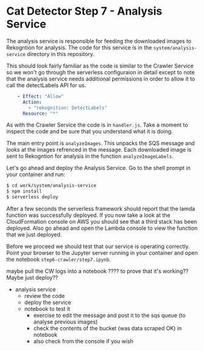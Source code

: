 # Cat Detector Step 7 - Analysis Service
The analysis service is responsible for feeding the downloaded images to Rekogntion for analysis. The code for this service is in the `system/analysis-service` directory in this repository.

This should look fairly familiar as the code is similar to the Crawler Service so we won't go through the serverless configuraion in detail except to note that the analysis service needs additional permissions in order to allow it to call the detectLabels API for us.

```yaml
    - Effect: "Allow"
      Action:
        - "rekognition: DetectLabels"
      Resource: "*"
```

As with the Crawler Service the code is in `handler.js`. Take a moment to inspect the code and be sure that you understand what it is doing. 

The main entry point is `analyzeImages`. This unpacks the SQS message and looks at the images refrenced in the message. Each downloaded image is sent to Rekogntion for analysis in the function `analyzeImageLabels`.

Let's go ahead and deploy the Analysis Service. Go to the shell prompt in your container and run:

```sh
$ cd work/system/analysis-service
$ npm install
$ serverless deploy
```

After a few seconds the serverless framework should report that the lamda function was successfully deployed. If you now take a look at the CloudFormation console on AWS you should see that a third stack has been deployed. Also go ahead and open the Lambda console to view the function that we just deployed.

Before we proceed we should test that our service is operating correctly. Point your browser to the Jupyter server running in your container and open the notebook `step6-crawler/step7.ipynb`.

maybe pull the CW logs into a notebook ???? to prove that it's working??
Maybe just deploy??

- analysis service
  - review the code
  - deploy the service
  - notebook to test it
    - exercise to edit the message and post it to the sqs queue (to analyse previous images)
    - check the contents of the bucket (was data scraped OK) in notebook
    - also check from the console if you wish
